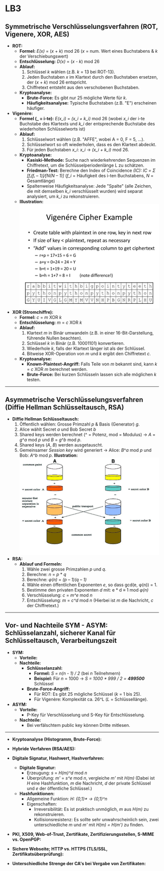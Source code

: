 # LB3

## Symmetrische Verschlüsselungsverfahren (ROT, Vigenere, XOR, AES)

- **ROT:**
  - **Formel:** *E(x)* = (*x* + *k*) mod 26 (*x* = num. Wert eines Buchstabens & *k* der Verschiebungswert)
  - **Entschlüsselung:** *D(x)* = (*x* - *k*) mod 26
  - **Ablauf:**
    1. Schlüssel *k* wählen (z.B. *k* = 13 bei ROT-13).
    2. Jeden Buchstaben *x* im Klartext durch den Buchstaben ersetzen, der (*x* + *k*) mod 26 entspricht.
    3. Chiffretext entsteht aus den verschobenen Buchstaben.
  - **Kryptoanalyse:**
    - **Brute-Force:** Es gibt nur 25 mögliche Werte für *k*.
    - **Häufigkeitsanalyse:** Typische Buchstaben (z.B. "E") erscheinen häufiger.
- **Vigenère:**
  - **Formel (_ = i-te):** *E(x_i)* = *(x_i + k_i)* mod 26 (wobei *x_i* der i-te Buchstabe des Klartexts und *k_i* der entsprechende Buchstabe des wiederholten Schlüsselworts ist)
  - **Ablauf:**
    1. Schlüsselwort wählen (z.B. "AFFE", wobei A = 0, F = 5, ...).
    2. Schlüsselwort so oft wiederholen, dass es den Klartext abdeckt.
    3. Für jeden Buchstaben *x_i*: *x_i* -> *(x_i + k_i)* mod 26.
  - **Kryptoanalyse:**
    - **Kasiski-Methode:** Suche nach wiederkehrenden Sequenzen im Chiffretext, um die Schlüsselperiodenlänge L zu schätzen.
    - **Friedman-Test:** Berechne den Index of Coincidence *(IC): IC = Σ [fᵢ(fᵢ – 1)]⁄[N(N – 1)]*   (*f_i* = Häufigkeit des i-ten Buchstabens, *N* = Gesamtlänge)
    - Spaltenweise Häufigkeitsanalyse: Jede "Spalte" (alle Zeichen, die mit demselben *k_i* verschlüsselt wurden) wird separat analysiert,  um *k_i* zu rekonstruieren.
  - **Illustration:** ![Vigenére](https://raw.githubusercontent.com/sxperlinx/TBZ/main/m114-Encoding-Compression-Encryption/x-resources/LB/LB3/vigenere.jpg)
- **XOR (Stromchiffre):**
  - **Formel:** *c* = *m* XOR *k*
  - **Entschlüsselung:** *m* = *c* XOR *k*
  - **Ablauf:**
    1. Klartext *m* in Binär umwandeln (z.B. in einer 16-Bit-Darstellung, führende Nullen beachten).
    2. Schlüssel *k* in Binär (z.B. 10001101) konvertieren.
    3. Wiederhole *k*, falls der Klartext länger ist als der Schlüssel.
    4. Bitweise XOR-Operation von *m* und *k* ergibt den Chiffretext *c*.
  - **Kryptoanalyse:**
    - **Known-Plaintext-Angriff:** Falls Teile von *m* bekannt sind, kann *k* = *c* XOR *m* berechnet werden.
    - **Brute-Force:** Bei kurzen Schlüsseln lassen sich alle möglichen *k* testen.

---

## Asymmetrische Verschlüsselungsverfahren (Diffie Hellman Schlüsseltausch, RSA)

- **Diffie Hellman Schlüsseltausch:**
  1. Öffentlich wählen: Grosse Primzahl *p* & Basis (Generator) *g*.
  2. Alice wählt Secret *a* und Bob Secret *b*
  3. Shared keys werden berechnet (^ = Potenz, mod = Modulus) -> *A* = *g*^*a* mod *p* und *B* = *g*^*b* mod *p*.
  4. Shared keys (*A*, *B*) werden ausgetauscht.
  5. Gemeinsamer *Session key* wird generiert -> Alice: *B*^*a* mod *p* und Bob: *A*^*b* mod *p*.
  **Illustration:** ![Vigenére](https://raw.githubusercontent.com/sxperlinx/TBZ/main/m114-Encoding-Compression-Encryption/x-resources/LB/LB3/diffie-hellman.jpg)
- **RSA:**
  - **Ablauf und Formeln:**
    1. Wähle zwei grosse Primzahlen *p* und *q*.
    2. Berechne: *n* = *p* * *q*
    3. Berechne: *φ(n)* = *(p – 1)(q – 1)*
    4. Wähle einen öffentlichen Exponenten *e*, so dass gcd(e, φ(n)) = 1.
    5. Bestimme den privaten Exponenten *d* mit: e * d ≡ 1 mod *φ(n)*
    6. Verschlüsselung: *c* = *m^e* mod *n*
    7. Entschlüsselung: *m* = *c^d* mod *n* (Hierbei ist *m* die Nachricht, *c* der Chiffretext.)

---

## Vor- und Nachteile SYM - ASYM: Schlüsselanzahl, sicherer Kanal für Schlüsseltausch, Verarbeitungszeit

- **SYM:**
  - **Vorteile:**
  - **Nachteile:**
    - **Schlüsselanzahl:**
      - **Formel:** *S = n(n - 1) / 2* (bei *n* Teilnehmern)
      - **Beispiel:** Für *n* = 1000 -> *S = 1000 * 999 / 2 = **499500*** Schlüssel
    - **Brute-Force-Angriff:**
      - Für ROT: Es gibt 25 mögliche Schlüssel (*k* = 1 bis 25).
      - Für Vigenère: Komplexität ca. 26^L (*L* = Schlüssellänge).
- **ASYM:**
  - **Vorteile:**
    - P-Key für Verschlüsselung und S-Key für Entschlüsselung.
  - **Nachteile:**
    - Bei verfälschtem public key können Dritte mitlesen.

---

- **Kryptoanalyse (Histogramm, Brute-Force):**

- **Hybride Verfahren (RSA/AES):**

- **Digitale Signatur, Hashwert, Hashverfahren:**
  - **Digitale Signatur:**
    - Erzeugung: *s* = *H(m)^d* mod *n*
    - Überprüfung: *m'* = *s^e* mod *n*, vergleiche *m'* mit *H(m)* (Dabei ist *H* eine Hashfunktion, *m* die Nachricht, *d* der private Schlüssel und *e* der öffentliche Schlüssel.)
  - **Hashfunktionen:**
    - Allgemeine Funktion: *H: {0,1}\* -> {0,1}^n*
    - Eigenschaften:
      - Irreversibilität: Es ist praktisch unmöglich, *m* aus *H(m)* zu rekonstruieren.
      - Kollisionsresistenz: Es sollte sehr unwahrscheinlich sein, zwei unterschiedliche *m* und *m'* mit *H(m) = H(m')* zu finden.

- **PKI, X509, Web-of-Trust, Zertifikate, Zertifizierungsstellen, S-MIME vs. OpenPGP:**

- **Sichere Webseite; HTTP vs. HTTPS (TLS/SSL, Zertifikatsüberprüfung):**

- **Unterschiedliche Strenge der CA's bei Vergabe von Zertifikaten:**
